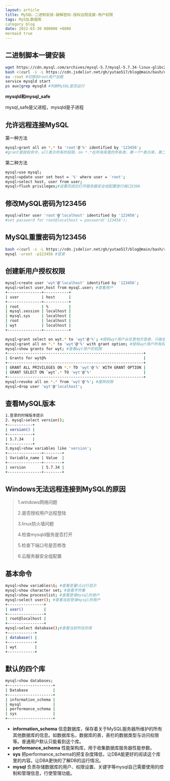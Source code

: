 ```yaml
---
layout: article
title: MySQL-二进制安装-破解密码-授权远程连接-用户权限
tags: MySQL数据库
category blog
date: 2022-03-30 000000 +0800
mermaid true
---
```

## 二进制脚本一键安装
```bash
wget https://cdn.mysql.com/archives/mysql-5.7/mysql-5.7.34-linux-glibc2.12-x86_64.tar.gz #下载二进制安装包
bash <(curl -s -L https://cdn.jsdelivr.net/gh/yutao517/blog@main/bash/one-key-install-mysql.sh)
su -root #切换到root用户加载
service mysqld start
ps aux|grep mysqld #判断MySQL是否运行
```
**mysqld和mysql_safe**

mysql_safe是父进程，mysqld是子进程

## 允许远程连接MySQL
		
第一种方法
```bash
mysql>grant all on *.* to 'root'@'%' identified by '123456';
#grant是授权命令，all表示所有的权限，on *.*在所有库里的所有表，第一个*表示库，第二个*表示表，to 'root'@'%'表示允许root这个用户从任何地方连接过来登录，设置密码为123456
```
第二种方法
```bash
mysql>use mysql;
mysql>update user set host = '%' where user = 'root';
mysql>select host, user from user;
mysql>flush privileges;#设置完成后打开服务器安全组配置放行端口3306
```
## 修改MySQL密码为123456
```bash
mysql>alter user 'root'@'localhost' identified by '123456';
#set password for root@localhost = password('123456'); 
```
## MySQL重置密码为123456

```bash
bash <(curl -s -L https://cdn.jsdelivr.net/gh/yutao517/blog@main/bash/reset-mysql-pwd.sh)
mysql -uroot -p123456 #登录
```
## 创建新用户授权权限

```bash
mysql>create user 'wyt'@'localhost' identified by '123456';
mysql>select user,host from mysql.user; #查看用户
+---------------+-----------+
| user          | host      |
+---------------+-----------+
| root          | %         |
| mysql.session | localhost |
| mysql.sys     | localhost |
| root          | localhost |
| wyt           | localhost |
+---------------+-----------+

mysql>grant select on wyt.* to 'wyt'@'%'; #授权wyt用户从任意地方登录，只能查看wyt数据库
mysql>grant all on *.* to 'wyt'@'%' with grant option; #授权wyt用户所有权限操作所有库表，并且还可以给其他用户授权。
mysql>show grants for wyt; #查看wyt用户的权限
+------------------------------------------------------------+
| Grants for wyt@%                                           |
+------------------------------------------------------------+
| GRANT ALL PRIVILEGES ON *.* TO 'wyt'@'%' WITH GRANT OPTION |
| GRANT SELECT ON `wyt`.* TO 'wyt'@'%'                       |
+------------------------------------------------------------+
mysql>revoke all on *.* from 'wyt'@'%'; #废除权限
mysql>drop user 'wyt'@'localhost';
```


## 查看MySQL版本

```bash
1.登录的时候版本提示
2. mysql>select version();
+-----------+
| version() |
+-----------+
| 5.7.34    |
+-----------+
3.mysql>show variables like 'version';
+---------------+--------+
| Variable_name | Value  |
+---------------+--------+
| version       | 5.7.34 |
+---------------+--------+

```

## Windows无法远程连接到MySQL的原因

> 1.windows网络问题
> 
> 2.是否授权用户远程登陆
> 
> 3.linux防火墙问题
> 
> 4.检查mysqld服务是否打开
> 
> 5.检查下端口号是否修改
> 
> 6.云服务器安全组配置

## 基本命令

```bash
mysql>show variables\G; #查看变量\G以行显示
mysql>show character set; #查看字符集
mysql>show processlist; #查看登录mysql的用户
mysql>select user(); #查看当前登录mysql的用户
+----------------+
| user()         |
+----------------+
| root@localhost |
+----------------+
mysql>select database();#查看当前所在的库
+------------+
| database() |
+------------+
| wyt        |
+------------+
```
## 默认的四个库

```bash
mysql>show databases;
+--------------------+
| Database           |
+--------------------+
| information_schema |
| mysql              |
| performance_schema |
| sys                |
+--------------------+
```
- **information_schema**
信息数据库，保存着关于MySQL服务器所维护的所有其他数据库的信息。如数据库名，数据库的表，表栏的数据类型与访问权限等。普通用户默认只能看到这个库。
- **performance_schema** 
性能架构库，用于收集数据库服务器性能参数。
- **sys**
把performance_schema的把复杂度降低，让DBA能更好的阅读这个库里的内容。让DBA更快的了解DB的运行情况。
- **mysql**
负责存储数据库的用户、权限设置、关键字等mysql自己需要使用的控制和管理信息，行使管理功能。

